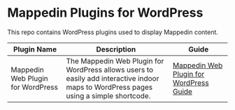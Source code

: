 # Mappedin Plugins for WordPress

This repo contains WordPress plugins used to display Mappedin content.

| **Plugin Name**                   | **Description**                                                                                                                       | **Guide**                                                                                                                          |
| --------------------------------- | ------------------------------------------------------------------------------------------------------------------------------------- | ---------------------------------------------------------------------------------------------------------------------------------- |
| Mappedin Web Plugin for WordPress | The Mappedin Web Plugin for WordPress allows users to easily add interactive indoor maps to WordPress pages using a simple shortcode. | [Mappedin Web Plugin for WordPress Guide](https://developer.mappedin.com/pre-built-applications/mappedin_web_plugin_for_wordpress) |
